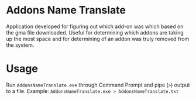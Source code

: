 # Addons Name Translate
Application developed for figuring out which add-on was which based on the gma file downloaded. Useful for determining which addons are taking up the most space and for determining of an addon was truly removed from the system.

# Usage
Run `AddonsNameTranslate.exe` through Command Prompt and pipe (`>`) output to a file.
Example: `AddonsNameTranslate.exe > AddonsNameTranslate.txt`
